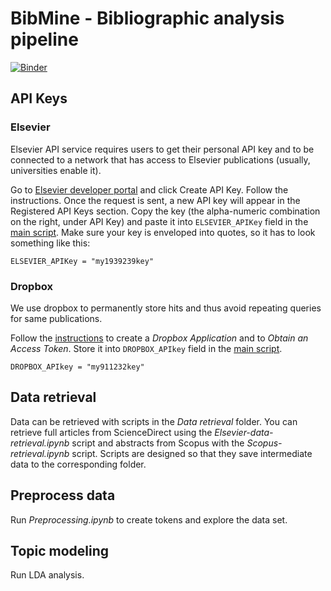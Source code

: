 # BibMine - Bibliographic analysis pipeline
[![Binder](https://mybinder.org/badge_logo.svg)](https://mybinder.org/v2/gh/ajdapretnar/BibMine/master?filepath=main.ipynb)

## API Keys

### Elsevier

Elsevier API service requires users to get their personal API key and to be
connected to a network that has access to Elsevier publications (usually,
universities enable it).

Go to [Elsevier developer portal](https://dev.elsevier.com/apikey/manage) and
click Create API Key. Follow the instructions.
Once the request is sent, a new API key will appear in the Registered API Keys
section. Copy the key (the alpha-numeric combination on the right, under API
Key) and paste it into `ELSEVIER_APIKey` field in the [main script](main.ipynb).
Make sure your key is enveloped into quotes, so it has to look something like
this:

    ELSEVIER_APIKey = "my1939239key"

### Dropbox
We use dropbox to permanently store hits and thus avoid repeating queries for same publications.

Follow the
[instructions](https://github.com/dropbox/dropbox-sdk-python#creating-an-application)
to create a *Dropbox Application* and to *Obtain an Access Token*. Store it
into `DROPBOX_APIkey` field in the [main script](main.ipynb).

    DROPBOX_APIkey = "my911232key"


## Data retrieval

Data can be retrieved with scripts in the _Data retrieval_ folder. You can retrieve full articles from ScienceDirect using the _Elsevier-data-retrieval.ipynb_ script and abstracts from Scopus with the _Scopus-retrieval.ipynb_ script. Scripts are designed so that they save intermediate data to the corresponding folder.


## Preprocess data

Run _Preprocessing.ipynb_ to create tokens and explore the data set.


## Topic modeling

Run LDA analysis.

